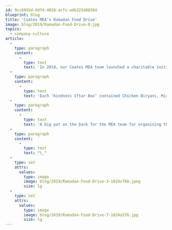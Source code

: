 ```yaml
---
id: 9cc6993d-0df4-4858-acfc-adb223d8650d
blueprint: blog
title: 'Coates MEA’s Ramadan Food Drive'
image: blog/2019/Ramadan-Food-Drive-8.jpg
topics:
  - company-culture
article:
  -
    type: paragraph
    content:
      -
        type: text
        text: 'In 2018, our Coates MEA team launched a charitable initiative called Ramadan Food Drive to celebrate the last week of Ramadan, a month of fasting, prayer, reflection and community. A total of 100 neatly packed and delicious ‘Kindness Iftar Boxes’ were distributed by our Coates Crew members.'
  -
    type: paragraph
    content:
      -
        type: text
        text: 'Each ‘Kindness Iftar Box’ contained Chicken Biryani, Mix Pakora, fresh fruit, dates, Raita (yoghurt) and Gulab Jamun. As always, it was such a rewarding experience because at Coates, we believe there is an undeniable joy in giving back.'
  -
    type: paragraph
    content:
      -
        type: text
        text: 'A big pat on the back for the MEA team for organising this and we hope to continue this tradition next year!'
  -
    type: paragraph
    content:
      -
        type: text
        text: "\_"
  -
    type: set
    attrs:
      values:
        type: image
        image: blog/2019/Ramadan-Food-Drive-3-1024x768.jpeg
        size: lg
  -
    type: set
    attrs:
      values:
        type: image
        image: blog/2019/Ramadan-Food-Drive-7-1024x576.jpg
        size: lg
---
```

